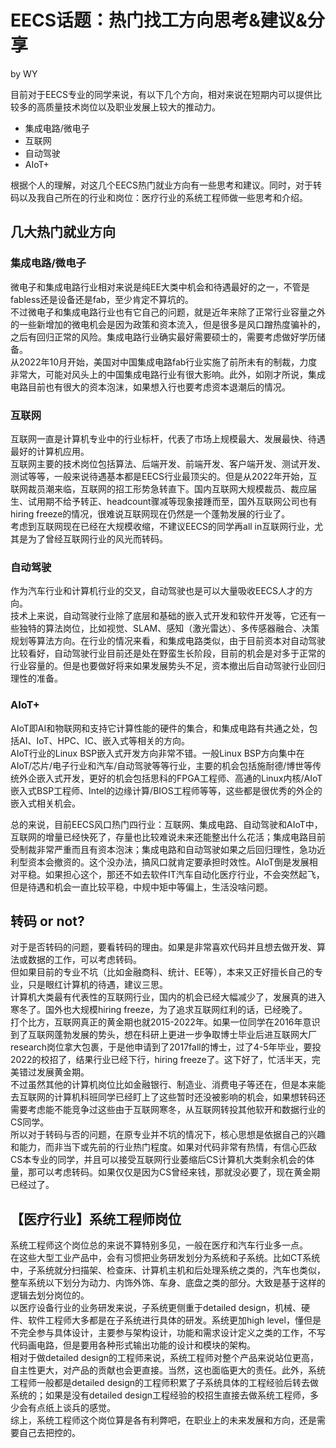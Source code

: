 # EECS话题：热门找工方向思考&建议&分享
by WY  

目前对于EECS专业的同学来说，有以下几个方向，相对来说在短期内可以提供比较多的高质量技术岗位以及职业发展上较大的推动力。
- 集成电路/微电子  
- 互联网  
- 自动驾驶  
- AIoT+

根据个人的理解，对这几个EECS热门就业方向有一些思考和建议。同时，对于转码以及我自己所在的行业和岗位：医疗行业的系统工程师做一些思考和介绍。  

## 几大热门就业方向  
### 集成电路/微电子  
微电子和集成电路行业相对来说是纯EE大类中机会和待遇最好的之一，不管是fabless还是设备还是fab，至少肯定不算坑的。  
不过微电子和集成电路行业也有它自己的问题，就是近年来除了正常行业容量之外的一些新增加的微电机会是因为政策和资本流入，但是很多是风口蹭热度骗补的，之后有回归正常的风险。集成电路行业确实最好需要硕士的，需要考虑做好学历储备。  
从2022年10月开始，美国对中国集成电路fab行业实施了前所未有的制裁，力度非常大，可能对风头上的中国集成电路行业有很大影响。此外，如刚才所说，集成电路目前也有很大的资本泡沫，如果想入行也要考虑资本退潮后的情况。  


### 互联网  
互联网一直是计算机专业中的行业标杆，代表了市场上规模最大、发展最快、待遇最好的计算机应用。  
互联网主要的技术岗位包括算法、后端开发、前端开发、客户端开发、测试开发、测试等等，一般来说待遇基本都是EECS行业最顶尖的。但是从2022年开始，互联网裁员潮来临，互联网的招工形势急转直下。国内互联网大规模裁员、裁应届生、试用期不给予转正、headcount骤减等现象接踵而至，国外互联网公司也有hiring freeze的情况，很难说互联网现在仍然是一个蓬勃发展的行业了。  
考虑到互联网现在已经在大规模收缩，不建议EECS的同学再all in互联网行业，尤其是为了曾经互联网行业的风光而转码。  

### 自动驾驶  
作为汽车行业和计算机行业的交叉，自动驾驶也是可以大量吸收EECS人才的方向。  
技术上来说，自动驾驶行业除了底层和基础的嵌入式开发和软件开发等，它还有一些独特的算法岗位，比如视觉、SLAM、感知（激光雷达）、多传感器融合、决策规划等算法方向。在行业的情况来看，和集成电路类似，由于目前资本对自动驾驶比较看好，自动驾驶行业目前还是处在野蛮生长阶段，目前的机会是对多于正常的行业容量的。但是也要做好将来如果发展势头不足，资本撤出后自动驾驶行业回归理性的准备。  

### AIoT+  
AIoT即AI和物联网和支持它计算性能的硬件的集合，和集成电路有共通之处，包括AI、IoT、HPC、IC、嵌入式等相关的方向。  
AIoT行业的Linux BSP嵌入式开发方向非常不错。一般Linux BSP方向集中在AIoT/芯片/电子行业和汽车/自动驾驶等等行业，主要的机会包括施耐德/博世等传统外企嵌入式开发，更好的机会包括思科的FPGA工程师、高通的Linux内核/AIoT 嵌入式BSP工程师、Intel的边缘计算/BIOS工程师等等，这些都是很优秀的外企的嵌入式相关机会。  

总的来说，目前EECS风口热门四行业：互联网、集成电路、自动驾驶和AIoT中，互联网的增量已经快死了，存量也比较难说未来还能整出什么花活；集成电路目前受制裁非常严重而且有资本泡沫；集成电路和自动驾驶如果之后回归理性，急功近利型资本会撤资的。这个没办法，搞风口就肯定要承担时效性。AIoT倒是发展相对平稳。如果担心这个，那还不如去软件IT汽车自动化医疗行业，不会突然起飞，但是待遇和机会一直比较平稳，中规中矩中等偏上，生活没啥问题。  

## 转码 or not?  
对于是否转码的问题，要看转码的理由。如果是非常喜欢代码并且想去做开发、算法或数据的工作，可以考虑转码。  
但如果目前的专业不坑（比如金融商科、统计、EE等），本来又正好擅长自己的专业，只是眼红计算机的待遇，建议三思。  
计算机大类最有代表性的互联网行业，国内的机会已经大幅减少了，发展真的进入寒冬了。国外也大规模hiring freeze，为了追求互联网红利的话，已经晚了。  
打个比方，互联网真正的黄金期也就2015-2022年。如果一位同学在2016年意识到了互联网蓬勃发展的势头，想在科研上更进一步争取博士毕业后进互联网大厂research岗位拿大包裹，于是他申请到了2017fall的博士，过了4-5年毕业，要投2022的校招了，结果行业已经下行，hiring freeze了。这下好了，忙活半天，完美错过发展黄金期。  
不过虽然其他的计算机岗位比如金融银行、制造业、消费电子等还在，但是本来能去互联网的计算机科班同学已经盯上了这些暂时还没被影响的机会，如果想转码还需要考虑能不能竞争过这些由于互联网寒冬，从互联网转投其他软开和数据行业的CS同学。  
所以对于转码与否的问题，在原专业并不坑的情况下，核心思想是依据自己的兴趣和能力，而非当下或先前的行业热门程度。如果对代码非常有热情，有信心匹敌CS本专业的同学，并且可以接受互联网行业萎缩后CS计算机大类剩余机会的体量，那可以考虑转码。如果仅仅是因为CS曾经来钱，那就没必要了，现在黄金期已经过了。  

## 【医疗行业】系统工程师岗位
系统工程师这个岗位总的来说不算特别多见，一般在医疗和汽车行业多一点。  
在这些大型工业产品中，会有习惯把业务研发划分为系统和子系统。比如CT系统中，子系统就分扫描架、检查床、计算机主机和后处理系统之类的，汽车也类似，整车系统以下划分为动力、内饰外饰、车身、底盘之类的部分。大致是基于这样的逻辑去划分岗位的。  
以医疗设备行业的业务研发来说，子系统更侧重于detailed design，机械、硬件、软件工程师大多都是在子系统进行具体的研发。系统更加high level，懂但是不完全参与具体设计，主要参与架构设计，功能和需求设计定义之类的工作，不写代码画电路，但是要用各种形式输出功能的设计和模块的架构。  
相对于做detailed design的工程师来说，系统工程师对整个产品来说站位更高，自主性更大，对产品的贡献也会更直接。当然，这也面临更大的责任。此外，系统工程师一般都是detailed design的工程师积累了子系统具体的工程经验后转去做系统的；如果是没有detailed design工程经验的校招生直接去做系统工程师，多少会有点纸上谈兵的感觉。  
综上，系统工程师这个岗位算是各有利弊吧，在职业上的未来发展和方向，还是需要自己去把控的。  
